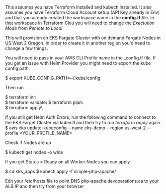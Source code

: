 This assumes you have Terraform installed and kubectl installed. It also assumes you have Terraform Cloud Account setup (API Key already in Env) and that you already created the workspace name in the __config.tf__ file. In that workspace in Terraform Clou you will need to change the _Exectution Mode_ from _Remote_ to _Local_

This will provision an EKS Fargate Cluster with on demand Fargate Nodes in  US West 2 Oregon. In order to create it in another region you'd need to change a few things.

You will need to pass in your AWS CLI Profile name in the  _config.tf file. If you get an issue with Helm Provider you might need to export the kube config path. 

$ export KUBE_CONFIG_PATH=~/.kube/config

Then run 

$ terraform init\
$ terraform validate\ 
$ terraform plan\  
$ terraform apply\

If you still get Helm Auth Errors, run the following command to connect to the EKS Farget Cluster via kubectl and then try to run _terraform apply_ again.\
$ aws eks update-kubeconfig --name eks-demo --region us-west-2 --profile <YOUR_PROFILE_NAME>

Check if Nodes are up

$ kubectl get nodes -o wide

If you get Status = Ready on all Worker Nodes you can apply 

$ cd k8s_apps
$ kubectl apply -f simple-php-apache/

Edit your /etc/hosts file to point DNS php-apache.devoperations.ca to your ALB IP and then try from your browser

